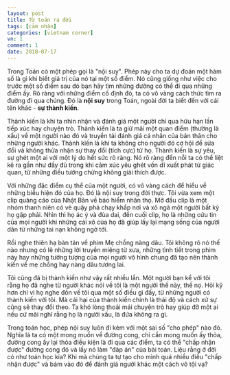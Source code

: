 ```yaml
---
layout: post
title: Từ toán ra đời
tags: [cảm nhận]
categories: [vietnam corner]
vn: 1
comment: 1
date: 2018-07-17
---
```


Trong Toán có một phép gọi là "nội suy". Phép này cho ta dự đoán một hàm số là gì khi biết giá trị của nó tại một số điểm. Nó cũng giống như việc cho trước một số điểm sau đó bạn hãy tìm những đường có thể đi qua những điểm ấy. Rõ ràng với những điểm cố định đó, ta có vô vàng cách thức tìm ra đường đi qua chúng. Đó là **nội suy** trong Toán, ngoài đời ta biết đến với cái tên khác - **sự thành kiến**.

Thành kiến là khi ta nhìn nhận và đánh giá một người chỉ qua hữu hạn lần tiếp xúc hay chuyện trò. Thành kiến là ta giữ mãi một quan điểm (thường là xấu) về một người nào đó và truyền tải đánh giá cá nhân của bản thân cho những người khác. Thành kiến là khi ta không cho người đó cơ hội để sửa đổi và không thừa nhận sự thay đổi (tích cực) từ họ. Thành kiến là sự yêu, sự ghét một ai với một lý do hết sức rõ ràng. Nó rõ ràng đến nỗi ta có thể liệt kê ra gần như đầy đủ trong khi cảm xúc yêu ghét vốn dĩ xuất phát từ giác quan, từ những điều tưởng chừng không giải thích được.

Với những đặc điểm cụ thể của một người, có vô vàng cách để hiểu về những biểu hiện đó của họ. Đó là nội suy trong đời thực. Tôi vừa xem một clip quảng cáo của Nhật Bản về bảo hiểm nhân thọ. Mở đầu clip là một nhóm thanh niên có vẻ quậy phá chạy khắp nơi và xô ngã một người bất kỳ họ gặp phải. Nhìn thì họ ác ý và đùa dai, đến cuối clip, họ là những cứu tin của mọi người khi những cái xô của họ đã giúp lấy lại mạng sống của người dân từ những tai nạn không ngờ tới.

Rồi nghe thiên hạ bàn tán về phim Mẹ chồng nàng dâu. Tôi không rõ nó thế nào nhưng có lẽ những lời truyền miệng từ xưa, những tình tiết trong phim này hay những tưởng tượng của mọi người vô hình chung đã tạo nên thành kiến về mẹ chồng hay nàng dâu tương lai.

Tôi cũng đã bị thành kiến như vậy rất nhiều lần. Một người bạn kể với tôi rằng họ đã nghe từ người khác nói về tôi là một người thế này, thế nọ. Hỏi kỹ hơn chỉ vì họ nghe đồn về tôi qua một số điều gì đấy, từ những người có thành kiến với tôi. Mà cái hại của thành kiến chính là thái độ và cách xử sự cũng sẽ thay đổi theo. Ta khó lòng thoải mái chuyện trò hay giúp đỡ một ai nếu cứ mãi nghĩ rằng họ là người xấu, là đứa không ra gì.

Trong toán học, phép nội suy luôn đi kèm với một sai số "cho phép" nào đó. Nghĩa là ta có một mong muốn về đường cong, chỉ cần mong muốn ấy thỏa, đường cong ấy lại thỏa điều kiện là đi qua các điểm, ta có thể "chấp nhận được" đường cong đó và lấy nó làm "đáp án" của bài toán. Liệu rằng ở đời có như toán học kia? Khi mà chúng ta tự tạo cho mình quá nhiều điều "chấp nhận được" và bám vào đó để đánh giá người khác một cách vô tội vạ?